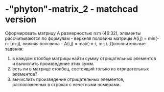 # -"phyton"-matrix_2 - matchcad version
Сформировать матрицу А размерностью n:m (46:32), элементы рассчитываются по формулам - верхняя половина матрицы A(i,j) = min(-n-i,m-j), нижняя половина - A(i,j) = max(-n-i, m-j).
Дополнительные задания:
1) в каждом столбце матрицы найти сумму отрицательных элементов и вычислить произведение этих сумм.
2) есть ли в матрице столбец, состоящий только из отрицательных элементов?
3) вычислить произведение отрицательных элементов, расположенных в строках с нечетными номерами.
